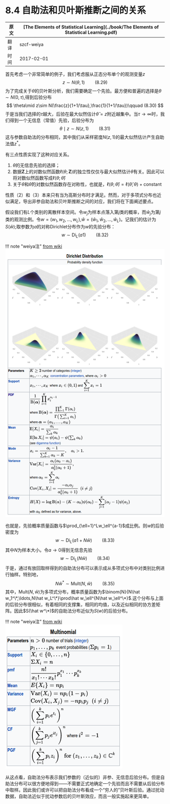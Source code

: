 # 8.4 自助法和贝叶斯推断之间的关系

| 原文   | [The Elements of Statistical Learning](../book/The Elements of Statistical Learning.pdf) |
| ---- | ---------------------------------------- |
| 翻译   | szcf-weiya                               |
| 时间   | 2017-02-01                               |

首先考虑一个非常简单的例子，我们考虑服从正态分布单个的观测变量$z$
$$
z\sim N(\theta,1)\qquad (8.29)
$$
为了完成关于$\theta$的贝叶斯分析，我们需要确定一个先验。最方便和普遍的选择是$\theta\sim N(0, \tau)$,得到后验分布
$$
\theta\mid z\sim N(\frac{z}{1+1/\tau},\frac{1}{1+1/\tau})\qquad (8.30)
$$
于是当我们选择的$\tau$越大，后验在最大似然估计$\hat\theta=z$附近越集中。当$\tau\rightarrow\infty$时，我们得到一个无信息（常值）先验，后验分布为
$$
\theta\mid z\sim N(z,1)\qquad (8.31)
$$
这与参数自助法的分布相同，其中我们从采样密度$N(z,1)$的最大似然估计产生自助法值$z^*$。

有三点性质实现了这种对应关系。

1. $\theta$的无信息先验的选择；
2. 数据$\mathbf Z$上的对数似然函数$\ell(\theta;\mathbf Z)$的独立性仅仅与最大似然估计$\hat\theta$有关。因此可以将对数似然函数写成$\ell(\theta;\hat\theta)$
3. 关于$\theta$和$\hat\theta$的对数似然函数存在对称性，也就是，$\ell(\theta;\hat\theta)=\ell(\hat\theta;\theta)+\text{constant}$

性质（2）和（3）本来只有当为高斯分布时才满足。然而，对于多项式分布也近似满足，导出非参自助法和贝叶斯推断之间的对应，我们将在下面阐述要点。

假设我们有$L$个类别的离散样本空间。令$w_j$为样本点落入第$j$类的概率，而$\hat w_j$为第$j$类的观测比例。令$w=(w_1,w_2,\ldots,w_L)$,$\hat w=(\hat w_1,\hat w_2,\ldots, \hat w_L)$。记我们的估计为$S(\hat w)$;取参数为$a$的对称Dirichlet分布作为$w$的先验分布：
$$
w\sim \mathrm{Di}_L(a1)\qquad (8.32)
$$


!!! note "weiya注"
    [from wiki](https://en.wikipedia.org/wiki/Dirichlet_distribution)
    ![](../img/08/wiki.png)

也就是，先验概率质量函数与$\prod_{\ell=1}^Lw_\ell^{a-1}$成比例。则$w$的后验密度为
$$
w\sim \mathrm{Di}_L(a1+N\hat w)\qquad (8.33)
$$
其中$N$为样本大小。令$a\rightarrow 0$得到无信息先验
$$
w\sim \mathrm{Di}_L(N\hat w)\qquad (8.34)
$$
于是，通过有放回取样得到的自助法分布可以表示成从多项式分布中对类别比例进行抽样。特别地，
$$
N\hat w^*\sim \mathrm{Mult}(N,\hat w)\qquad (8.35)
$$
其中，$\mathrm {Mult}(N,\hat w)$为多项式分布，概率质量函数为$\binom{N}{N\hat w_1^\*,\ldots,N\hat w_L^\*}\prod\hat w_\ell^{N\hat w_\ell^\*}$.这个分布与上面的后验分布很相似，有着相同的支撑集，相同的均值，以及近似相同的协方差矩阵。因此$S(\hat w^\*)$的自助法分布近似为$S(w)$的后验分布。

!!! note "weiya注"
    [from wiki](https://en.wikipedia.org/wiki/Multinomial_distribution)
    ![](../img/08/wiki2.png)

从这点看，自助法分布表示我们参数的（近似的）非参、无信息后验分布。但是自助法分布可以很方便地得到——不需要正式地确定一个先验而且不需要从后验分布中取样。因此我们或许可以把自助法分布看成一个“穷人的”贝叶斯后验。通过扰动数据，自助法近似于扰动参数后的贝叶斯效应，而且一般实施起来更简单。
